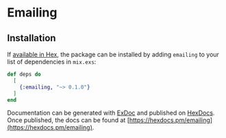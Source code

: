 # Emailing

## Installation

If [available in Hex](https://hex.pm/docs/publish), the package can be installed
by adding `emailing` to your list of dependencies in `mix.exs`:

```elixir
def deps do
  [
    {:emailing, "~> 0.1.0"}
  ]
end
```

Documentation can be generated with [ExDoc](https://github.com/elixir-lang/ex_doc)
and published on [HexDocs](https://hexdocs.pm). Once published, the docs can
be found at [https://hexdocs.pm/emailing](https://hexdocs.pm/emailing).

